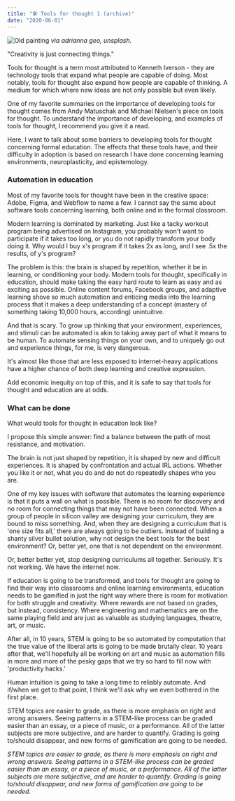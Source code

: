 ```yaml
---
title: "🛠️ Tools for thought 1 (archive)"
date: "2020-06-01"
---
```


![Old painting](https://assets.website-files.com/5d5daf6d8ec6a150046c9488/5ed56bdc7d7cfcf89bf23b60_thought.jpg)
_via adrianna geo, unsplash._

"Creativity is just connecting things."‍

Tools for thought is a term most attributed to Kenneth Iverson - they are technology tools that expand what people are capable of doing. Most notably, tools for thought also expand how people are capable of thinking. A medium for which where new ideas are not only possible but even likely.‍

One of my favorite summaries on the importance of developing tools for thought comes from Andy Matuschak and Michael Nielsen's piece on tools for thought. To understand the importance of developing, and examples of tools for thought, I recommend you give it a read.‍

Here, I want to talk about some barriers to developing tools for thought concerning formal education. The effects that these tools have, and their difficulty in adoption is based on research I have done concerning learning environments, neuroplasticity, and epistemology.

### Automation in education

Most of my favorite tools for thought have been in the creative space: Adobe, Figma, and Webflow to name a few. I cannot say the same about software tools concerning learning, both online and in the formal classroom.

Modern learning is dominated by marketing. Just like a tacky workout program being advertised on Instagram, you probably won't want to participate if it takes too long, or you do not rapidly transform your body doing it. Why would I buy x's program if it takes 2x as long, and I see .5x the results, of y's program?

The problem is this: the brain is shaped by repetition, whether it be in learning, or conditioning your body. Modern tools for thought, specifically in education, should make taking the easy hard route to learn as easy and as exciting as possible. Online content forums, Facebook groups, and adaptive learning shove so much automation and enticing media into the learning process that it makes a deep understanding of a concept (mastery of something taking 10,000 hours, according) unintuitive.

And that is scary. To grow up thinking that your environment, experiences, and stimuli can be automated is akin to taking away part of what it means to be human. To automate sensing things on your own, and to uniquely go out and experience things, for me, is very dangerous.

It's almost like those that are less exposed to internet-heavy applications have a higher chance of both deep learning and creative expression.

Add economic inequity on top of this, and it is safe to say that tools for thought and education are at odds.

### What can be done

What would tools for thought in education look like?

I propose this simple answer: find a balance between the path of most resistance, and motivation.

The brain is not just shaped by repetition, it is shaped by new and difficult experiences. It is shaped by confrontation and actual IRL actions. Whether you like it or not, what you do and do not do repeatedly shapes who you are.

One of my key issues with software that automates the learning experience is that it puts a wall on what is possible. There is no room for discovery and no room for connecting things that may not have been connected. When a group of people in silicon valley are designing your curriculum, they are bound to miss something. And, when they are designing a curriculum that is 'one size fits all,' there are always going to be outliers. Instead of building a shanty silver bullet solution, why not design the best tools for the best environment? Or, better yet, one that is not dependent on the environment.

Or, better better yet, stop designing curriculums all together. Seriously. It's not working. We have the internet now.

If education is going to be transformed, and tools for thought are going to find their way into classrooms and online learning environments, education needs to be gamified in just the right way where there is room for motivation for both struggle and creativity. Where rewards are not based on grades, but instead, consistency. Where engineering and mathematics are on the same playing field and are just as valuable as studying languages, theatre, art, or music.

After all, in 10 years, STEM is going to be so automated by computation that the true value of the liberal arts is going to be made brutally clear. 10 years after that, we'll hopefully all be working on art and music as automation fills in more and more of the pesky gaps that we try so hard to fill now with 'productivity hacks.'

Human intuition is going to take a long time to reliably automate. And if/when we get to that point, I think we'll ask why we even bothered in the first place.

STEM topics are easier to grade, as there is more emphasis on right and wrong answers. Seeing patterns in a STEM-like process can be graded easier than an essay, or a piece of music, or a performance. All of the latter subjects are more subjective, and are harder to quantify. Grading is going to/should disappear, and new forms of gamification are going to be needed.

_STEM topics are easier to grade, as there is more emphasis on right and wrong answers. Seeing patterns in a STEM-like process can be graded easier than an essay, or a piece of music, or a performance. All of the latter subjects are more subjective, and are harder to quantify. Grading is going to/should disappear, and new forms of gamification are going to be needed._

